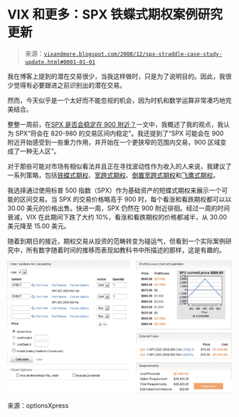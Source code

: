 <!--yml

分类：未分类

日期：2024-05-18 18:10:20

-->

# VIX 和更多：SPX 铁蝶式期权案例研究更新

> 来源：[`vixandmore.blogspot.com/2008/12/spx-straddle-case-study-update.html#0001-01-01`](http://vixandmore.blogspot.com/2008/12/spx-straddle-case-study-update.html#0001-01-01)

我在博客上提到的潜在交易很少，当我这样做时，只是为了说明目的。因此，我很少觉得有必要跟进之前识别出的潜在交易。

然而，今天似乎是一个太好而不能忽视的机会，因为时机和数学运算非常凑巧地完美结合。

整整一周前，在[SPX 是否会稳定在 900 附近？](http://vixandmore.blogspot.com/2008/12/is-spx-going-to-stick-close-to-900.html)一文中，我概述了我的观点，我认为 SPX“将会在 820-980 的交易区间内稳定”。我还提到了“SPX 可能会在 900 附近开始感受到一些重力作用，并开始在一个更狭窄的范围内交易，900 区域变成了一种无人区”。

对于那些可能对市场有相似看法并且正在寻找波动性作为收入的人来说，我建议了一系列策略，包括[铁蝶式期权](http://vixandmore.blogspot.com/search/label/straddle)、[宽跨式期权](http://vixandmore.blogspot.com/search/label/strangle)、[倒置宽跨式期权](http://vixandmore.blogspot.com/search/label/condor)和[飞鹰式期权](http://vixandmore.blogspot.com/search/label/butterfly)。

我选择通过使用标普 500 指数（SPX）作为基础资产的短蝶式期权来展示一个可能的区间交易。当 SPX 的交易价格略高于 900 时，每个看涨和看跌期权都可以以 30.00 美元的价格出售。快进一周，SPX 仍然在 900 附近徘徊。经过一周的时间衰减，VIX 在此期间下跌了大约 10%，看涨和看跌期权的价格都减半，从 30.00 美元降至 15.00 美元。

随着到期日的接近，期权交易从投资的范畴转变为碰运气，但看到一个实际案例研究中，所有数字随着时间的推移而表现如教科书中所描述的那样，这是有趣的。

![](img/a450cd049e1b2dd876059c1f55a7372b.png)

来源：optionsXpress
